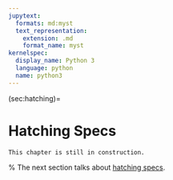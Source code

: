 ```yaml
---
jupytext:
  formats: md:myst
  text_representation:
    extension: .md
    format_name: myst
kernelspec:
  display_name: Python 3
  language: python
  name: python3
---
```


(sec:hatching)=
# Hatching Specs

```{error}
This chapter is still in construction.
```


% The next section talks about [hatching specs](sec:hatching).